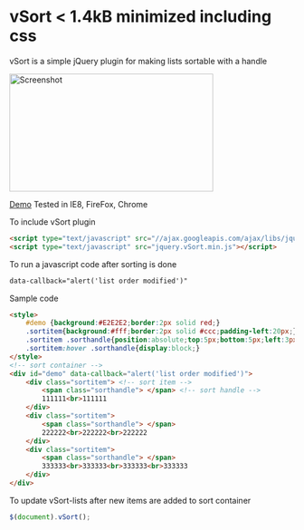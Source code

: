 # vSort < 1.4kB minimized including css
vSort is a simple jQuery plugin for making lists sortable with a handle

[<img width="360" height="208" src="https://cloud.githubusercontent.com/assets/4730683/6038591/5ba438ce-ac84-11e4-9e7b-f96a9ba02a8e.png" alt="Screenshot">](http://code.mgvz.com/vSort/)

[Demo](http://code.mgvz.com/vSort/) Tested in IE8, FireFox, Chrome

To include vSort plugin
```html
<script type="text/javascript" src="//ajax.googleapis.com/ajax/libs/jquery/1.11.2/jquery.min.js"></script>
<script type="text/javascript" src="jquery.vSort.min.js"></script>
```

To run a javascript code after sorting is done
```html
data-callback="alert('list order modified')"
```

Sample code
```html
<style>
    #demo {background:#E2E2E2;border:2px solid red;}
    .sortitem{background:#fff;border:2px solid #ccc;padding-left:20px;}
    .sortitem .sorthandle{position:absolute;top:5px;bottom:5px;left:3px;width:8px;display:none;background-image:url('data:image/png;base64,iVBORw0KGgoAAAANSUhEUgAAAAQAAAAECAYAAACp8Z5+AAAAB3RJTUUH3wIDBycZ/Cj09AAAAAlwSFlzAAALEgAACxIB0t1+/AAAAARnQU1BAACxjwv8YQUAAAAWSURBVHjaY2DABhoaGupBGMRmYiAEAKo2BAFbROu9AAAAAElFTkSuQmCC');}
    .sortitem:hover .sorthandle{display:block;}
</style>
<!-- sort container -->
<div id="demo" data-callback="alert('list order modified')">
    <div class="sortitem"> <!-- sort item -->
        <span class="sorthandle"> </span> <!-- sort handle -->
        111111<br>111111
    </div>
    <div class="sortitem">
        <span class="sorthandle"> </span>
        222222<br>222222<br>222222
    </div>
    <div class="sortitem">
        <span class="sorthandle"> </span>
        333333<br>333333<br>333333<br>333333
    </div>
</div>
```

To update vSort-lists after new items are added to sort container
```javascript
$(document).vSort();
```
